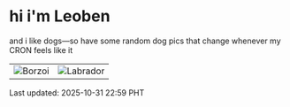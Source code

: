 # hi i'm Leoben

and i like dogs—so have some random dog pics that change whenever my CRON feels like it

|  |  |
|--------|----------|
| ![Borzoi](https://random-dog-vercel.vercel.app/api/random-borzoi?v=1761922756) | ![Labrador](https://random-dog-vercel.vercel.app/api/random-labrador?v=1761922756) |

Last updated: 2025-10-31 22:59 PHT
